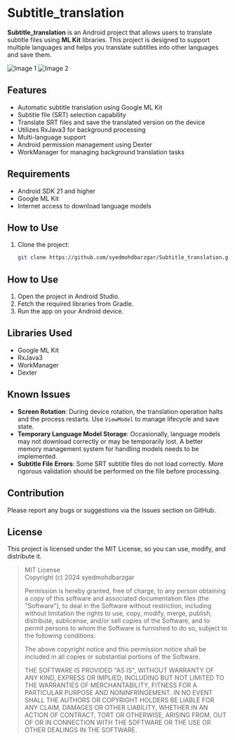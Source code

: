 # Subtitle_translation

**Subtitle_translation** is an Android project that allows users to translate subtitle files using **ML Kit** libraries. This project is designed to support multiple languages and helps you translate subtitles into other languages and save them.

![Image 1](path/to/image1.png) <!-- Replace with your actual image path -->
![Image 2](path/to/image2.png) <!-- Replace with your actual image path -->

## Features

- Automatic subtitle translation using Google ML Kit
- Subtitle file (SRT) selection capability
- Translate SRT files and save the translated version on the device
- Utilizes RxJava3 for background processing
- Multi-language support
- Android permission management using Dexter
- WorkManager for managing background translation tasks

## Requirements

- Android SDK 21 and higher
- Google ML Kit
- Internet access to download language models

## How to Use

1. Clone the project:
   ```bash
   git clone https://github.com/syedmohdbarzgar/Subtitle_translation.git
## How to Use

1. Open the project in Android Studio.
2. Fetch the required libraries from Gradle.
3. Run the app on your Android device.

## Libraries Used

- Google ML Kit
- RxJava3
- WorkManager
- Dexter

## Known Issues

- **Screen Rotation**: During device rotation, the translation operation halts and the process restarts. Use `ViewModel` to manage lifecycle and save state.
- **Temporary Language Model Storage**: Occasionally, language models may not download correctly or may be temporarily lost. A better memory management system for handling models needs to be implemented.
- **Subtitle File Errors**: Some SRT subtitle files do not load correctly. More rigorous validation should be performed on the file before processing.

## Contribution

Please report any bugs or suggestions via the Issues section on GitHub.

## License

This project is licensed under the MIT License, so you can use, modify, and distribute it.

> MIT License  
> Copyright (c) 2024 syedmohdbarzgar  
> 
> Permission is hereby granted, free of charge, to any person obtaining a copy of this software and associated documentation files (the "Software"), to deal in the Software without restriction, including without limitation the rights to use, copy, modify, merge, publish, distribute, sublicense, and/or sell copies of the Software, and to permit persons to whom the Software is furnished to do so, subject to the following conditions:
> 
> The above copyright notice and this permission notice shall be included in all copies or substantial portions of the Software.
> 
> THE SOFTWARE IS PROVIDED "AS IS", WITHOUT WARRANTY OF ANY KIND, EXPRESS OR IMPLIED, INCLUDING BUT NOT LIMITED TO THE WARRANTIES OF MERCHANTABILITY, FITNESS FOR A PARTICULAR PURPOSE AND NONINFRINGEMENT. IN NO EVENT SHALL THE AUTHORS OR COPYRIGHT HOLDERS BE LIABLE FOR ANY CLAIM, DAMAGES OR OTHER LIABILITY, WHETHER IN AN ACTION OF CONTRACT, TORT OR OTHERWISE, ARISING FROM, OUT OF OR IN CONNECTION WITH THE SOFTWARE OR THE USE OR OTHER DEALINGS IN THE SOFTWARE.
